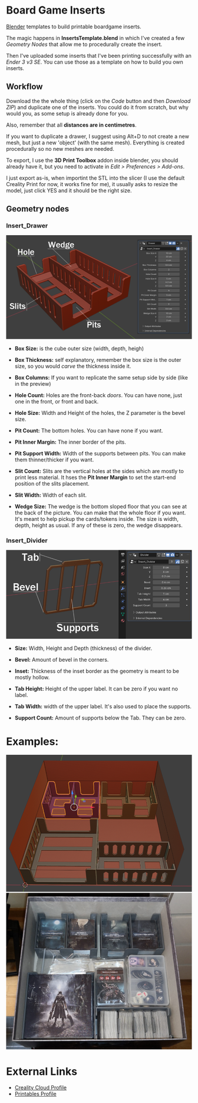 # Board Game Inserts
[Blender](https://www.blender.org/) templates to build printable boardgame inserts.

The magic happens in **InsertsTemplate.blend** in which I've created a few *Geometry Nodes* that allow me to procedurally create the insert.

Then I've uploaded some inserts that I've been printing successfully with an *Ender 3 v3 SE*. You can use those as a template on how to build you own inserts.

## Workflow

Download the the whole thing (click on the *Code* button and then *Download ZIP*) and duplicate one of the inserts. You could do it from scratch, but why would you, as some setup is already done for you.

Also, remember that all **distances are in centimetres**.

If you want to duplicate a drawer, I suggest using Alt+D to not create a new mesh, but just a new 'object' (with the same mesh). Everything is created procedurally so no new meshes are needed.

To export, I use the **3D Print Toolbox** addon inside blender, you should already have it, but you need to activate in *Edit > Preferences > Add-ons*.

I just export as-is, when importint the STL into the slicer (I use the default Creality Print for now, it works fine for me), it usually asks to resize the model, just click YES and it should be the right size.

## Geometry nodes

### Insert_Drawer

![Insert_Drawer geometry node preview](InsertTemplate-Drawer.png)

- **Box Size:** is the cube outer size (width, depth, heigh)
- **Box Thickness:** self explanatory, remember the box size is the outer size, so you would *carve* the thickness inside it.
- **Box Columns:** If you want to replicate the same setup side by side (like in the preview)

- **Hole Count:** Holes are the front-back *doors*. You can have none, just one in the front, or front and back.
- **Hole Size:** Width and Height of the holes, the Z parameter is the bevel size.

- **Pit Count:** The bottom holes. You can have none if you want.
- **Pit Inner Margin:** The inner border of the pits.
- **Pit Support Width:** Width of the supports between pits. You can make them thinner/thicker if you want.

- **Slit Count:** Slits are the vertical holes at the sides which are mostly to print less material. It hses the **Pit Inner Margin** to set the start-end position of the slits placement.
- **Slit Width:** Width of each slit.

- **Wedge Size:** The wedge is the bottom sloped floor that you can see at the back of the picture. You can make that the whole floor if you want. It's meant to help pickup the cards/tokens inside. The size is width, depth, height as usual. If any of these is zero, the wedge disappears.

### Insert_Divider

![Insert_Divider geometry node preview](InsertTemplate-Divider.png)

- **Size:** Width, Height and Depth (thickness) of the divider.
- **Bevel:** Amount of bevel in the corners.
- **Inset:** Thickness of the inset border as the geometry is meant to be mostly hollow.

- **Tab Height:** Height of the upper label. It can be zero if you want no label.
- **Tab Width:** width of the upper label. It's also used to place the supports.

- **Support Count:** Amount of supports below the Tab. They can be zero.

# Examples:
![Bloodborne The Board Game Insert in Blender](Games/BloodborneBoardGame-Preview.png)
![Bloodborne The Board Game Insert Final Print](Games/BloodborneBoardGame-Final.jpg)

# External Links
- [Creality Cloud Profile](https://www.crealitycloud.com/user/3915373187)
- [Printables Profile](https://www.printables.com/es/@SoyUnBonus_1782397)
